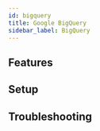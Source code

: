 ```yaml
---
id: bigquery
title: Google BigQuery
sidebar_label: BigQuery
---
```

## Features

## Setup

## Troubleshooting